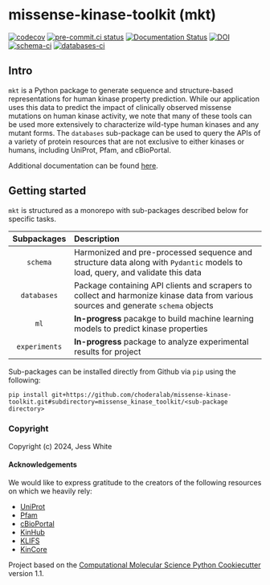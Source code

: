 missense-kinase-toolkit (mkt)
==============================
[//]: # (Badges)
[![codecov](https://codecov.io/gh/choderalab/missense-kinase-toolkit/branch/main/graph/badge.svg)](https://codecov.io/gh/choderalab/missense-kinase-toolkit/branch/main)
[![pre-commit.ci status](https://results.pre-commit.ci/badge/github/choderalab/missense-kinase-toolkit/main.svg)](https://results.pre-commit.ci/latest/github/choderalab/missense-kinase-toolkit/main)
[![Documentation Status](https://readthedocs.org/projects/missense-kinase-toolkit/badge/?version=latest)](https://missense-kinase-toolkit.readthedocs.io/en/latest/?badge=latest)
[![DOI](https://zenodo.org/badge/758694808.svg)](https://zenodo.org/doi/10.5281/zenodo.11495030)<br />
[![schema-ci](https://github.com/choderalab/missense-kinase-toolkit/actions/workflows/databases-ci.yaml/badge.svg)](https://github.com/choderalab/missense-kinase-toolkit/actions/workflows/schema-ci.yaml)
[![databases-ci](https://github.com/choderalab/missense-kinase-toolkit/actions/workflows/databases-ci.yaml/badge.svg)](https://github.com/choderalab/missense-kinase-toolkit/actions/workflows/databases-ci.yaml)

## Intro

`mkt` is a Python package to generate sequence and structure-based representations for human kinase property prediction. While our application uses this data to predict the impact of clinically observed missense mutations on human kinase activity, we note that many of these tools can be used more extensively to characterize wild-type human kinases and any mutant forms. The `databases` sub-package can be used to query the APIs of a variety of protein resources that are not exclusive to either kinases or humans, including UniProt, Pfam, and cBioPortal.

Additional documentation can be found [here](https://missense-kinase-toolkit.readthedocs.io/en/latest/).

## Getting started

`mkt` is structured as a monorepo with sub-packages described below for specific tasks.

| Subpackages   | Description                                                                                                                         |
| :-:           | :-                                                                                                                                  |
| `schema`      | Harmonized and pre-processed sequence and structure data along with `Pydantic` models to load, query, and validate this data        |
| `databases`   | Package containing API clients and scrapers to collect and harmonize kinase data from various sources and generate `schema` objects |
| `ml`          | **In-progress** pacakge to build machine learning models to predict kinase properties                                               |
| `experiments` | **In-progress** package to analyze experimental results for project                                                                 |

Sub-packages can be installed directly from Github via `pip` using the following:
```
pip install git+https://github.com/choderalab/missense-kinase-toolkit.git#subdirectory=missense_kinase_toolkit/<sub-package directory>
```

### Copyright

Copyright (c) 2024, Jess White

#### Acknowledgements

We would like to express gratitude to the creators of the following resources on which we heavily rely:
+ [UniProt](https://www.uniprot.org/)
+ [Pfam](https://www.ebi.ac.uk/interpro/entry/pfam)
+ [cBioPortal](https://www.cbioportal.org/)
+ [KinHub](http://www.kinhub.org/)
+ [KLIFS](https://klifs.net/)
+ [KinCore](http://dunbrack.fccc.edu/kincore/home)

Project based on the
[Computational Molecular Science Python Cookiecutter](https://github.com/molssi/cookiecutter-cms) version 1.1.
